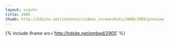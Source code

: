 ```yaml
---
layout: sieutv
title: 2905
thumb: http://hdsite.net/contents/videos_screenshots/2000/2905/preview_360p.mp4.jpg
---
```

{% include iframe src='http://hdsite.net/embed/2905' %}
 

